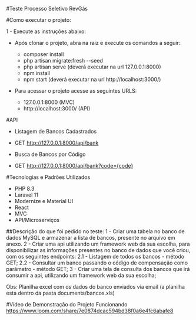 #Teste Processo Seletivo RevGás

#Como executar o projeto:

1 - Execute as instruções abaixo:

- Após clonar o projeto, abra na raiz e execute os comandos a seguir:
    - composer install
    - php artisan migrate:fresh --seed
    - php artisan serve (deverá executar na url 127.0.0.1:8000)
    - npm install
    - npm start (deverá executar na url http://localhost:3000/)

- Para acessar o projeto acesse as seguintes URLS:
    - 127.0.0.1:8000 (MVC)
    - http://localhost:3000/ (API)

#API
- Listagem de Bancos Cadastrados
- GET http://127.0.0.1:8000/api/bank

- Busca de Bancos por Código
- GET http://127.0.0.1:8000/api/bank?code={code}

#Tecnologias e Padrões Utilizados
- PHP 8.3
- Laravel 11
- Modernize e Material UI
- React
- MVC
- API/Microserviços


##Descrição do que foi pedido no teste:
    1 - Criar uma tabela no banco de dados MySQL e armazenar a lista de bancos, presente no arquivo em anexo.
    2 - Criar uma api utilizando um framework web da sua escolha, para disponibilizar as informações presentes no banco de dados que você criou, com os seguintes endpoints:
    2.1 - Listagem de todos os bancos - método GET;
    2.2 - Consultar um banco passando o código de compensação como parâmetro - método GET;
    3 - Criar uma tela de consulta dos bancos que irá consumir a api, utilizando um framework web da sua escolha;

Obs: Planilha excel com os dados do banco enviados via email
(a planilha esta dentro da pasta documents/bancos.xls)

#Vídeo de Demonstração do Projeto Funcionando
https://www.loom.com/share/7e0874dcac594bd38f0a6e4fc6abafe8
